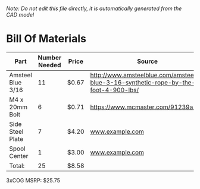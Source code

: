 ###### Note: Do not edit this file directly, it is automatically generated from the CAD model 
# Bill Of Materials 
 |Part|Number Needed|Price|Source| 
 |----|----------|-----|-----|
|Amsteel Blue 3/16|11|$0.67|http://www.amsteelblue.com/amsteel-blue-3-16-synthetic-rope-by-the-foot-4-900-lbs/|
|M4 x 20mm Bolt|6|$0.71|https://www.mcmaster.com/91239a152|
|Side Steel Plate|7|$4.20|www.example.com|
|Spool Center|1|$3.00|www.example.com|
|Total: |25|$8.58| |

 3xCOG MSRP: $25.75